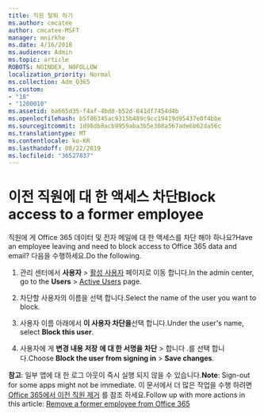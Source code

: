```yaml
---
title: 직원 탈퇴 하기
ms.author: cmcatee
author: cmcatee-MSFT
manager: mnirkhe
ms.date: 4/16/2018
ms.audience: Admin
ms.topic: article
ROBOTS: NOINDEX, NOFOLLOW
localization_priority: Normal
ms.collection: Adm_O365
ms.custom:
- "18"
- "1200010"
ms.assetid: ba665d35-f4af-4bd0-b52d-841df7454d4b
ms.openlocfilehash: b5f86345ac9315b489c9cc19419d95437e0f4bbe
ms.sourcegitcommit: 1d98db8acb9959aba3b5e308a567ade6b62da56c
ms.translationtype: MT
ms.contentlocale: ko-KR
ms.lasthandoff: 08/22/2019
ms.locfileid: "36527837"
---
```

# <a name="block-access-to-a-former-employee"></a><span data-ttu-id="29091-102">이전 직원에 대 한 액세스 차단</span><span class="sxs-lookup"><span data-stu-id="29091-102">Block access to a former employee</span></span>

<span data-ttu-id="29091-103">직원에 게 Office 365 데이터 및 전자 메일에 대 한 액세스를 차단 해야 하나요?</span><span class="sxs-lookup"><span data-stu-id="29091-103">Have an employee leaving and need to block access to Office 365 data and email?</span></span> <span data-ttu-id="29091-104">다음을 수행하세요.</span><span class="sxs-lookup"><span data-stu-id="29091-104">Do the following.</span></span>
  
1. <span data-ttu-id="29091-105">관리 센터에서 **사용자** \> [활성 사용자](https://go.microsoft.com/fwlink/p/?linkid=834822) 페이지로 이동 합니다.</span><span class="sxs-lookup"><span data-stu-id="29091-105">In the admin center, go to the **Users** \> [Active Users](https://go.microsoft.com/fwlink/p/?linkid=834822) page.</span></span>

2. <span data-ttu-id="29091-106">차단할 사용자의 이름을 선택 합니다.</span><span class="sxs-lookup"><span data-stu-id="29091-106">Select the name of the user you want to block.</span></span>

3. <span data-ttu-id="29091-107">사용자 이름 아래에서 **이 사용자 차단을**선택 합니다.</span><span class="sxs-lookup"><span data-stu-id="29091-107">Under the user's name, select **Block this user**.</span></span>

4. <span data-ttu-id="29091-108">사용자에 게 **변경 내용 저장** **에 대 한 서명을 차단** \> 합니다 .를 선택 합니다.</span><span class="sxs-lookup"><span data-stu-id="29091-108">Choose **Block the user from signing in** \> **Save changes**.</span></span>

<span data-ttu-id="29091-109">**참고**: 일부 앱에 대 한 로그 아웃이 즉시 실행 되지 않을 수 있습니다.</span><span class="sxs-lookup"><span data-stu-id="29091-109">**Note**: Sign-out for some apps might not be immediate.</span></span> <span data-ttu-id="29091-110">이 문서에서 더 많은 작업을 수행 하려면 [Office 365에서 이전 직원 제거](https://docs.microsoft.com/office365/admin/add-users/remove-former-employee) 를 참조 하세요.</span><span class="sxs-lookup"><span data-stu-id="29091-110">Follow up with more actions in this article: [Remove a former employee from Office 365](https://docs.microsoft.com/office365/admin/add-users/remove-former-employee)</span></span>